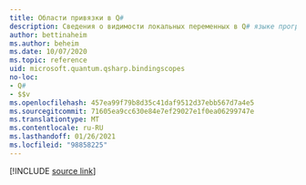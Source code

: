 ```yaml
---
title: Области привязки в Q#
description: Сведения о видимости локальных переменных в Q# языке программирования.
author: bettinaheim
ms.author: beheim
ms.date: 10/07/2020
ms.topic: reference
uid: microsoft.quantum.qsharp.bindingscopes
no-loc:
- Q#
- $$v
ms.openlocfilehash: 457ea99f79b8d35c41daf9512d37ebb567d7a4e5
ms.sourcegitcommit: 71605ea9cc630e84e7ef29027e1f0ea06299747e
ms.translationtype: MT
ms.contentlocale: ru-RU
ms.lasthandoff: 01/26/2021
ms.locfileid: "98858225"
---
```

<!---
# Binding scopes in Q#
-->

[!INCLUDE [source link](~/includes/qsharp-language/Specifications/Language/2_Statements/BindingScopes.md)]

